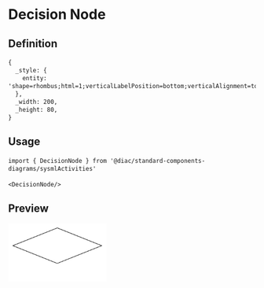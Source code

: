 # Decision Node

## Definition

```
{
  _style: { 
    entity: 'shape=rhombus;html=1;verticalLabelPosition=bottom;verticalAlignment=top;',
  },
  _width: 200,
  _height: 80,
}
```

## Usage

```
import { DecisionNode } from '@diac/standard-components-diagrams/sysmlActivities'

<DecisionNode/>
```

## Preview

<img src="./decision-node.png" width="200"/>
